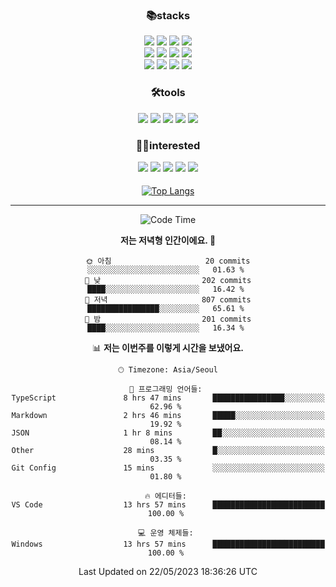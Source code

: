 
<div align="center">

 <h3>📚stacks</h3>

 
 <img src="https://img.shields.io/badge/HTML5-E34F26?style=flat-square&logo=HTML5&logoColor=white"/>
 <img src="https://img.shields.io/badge/CSS3-1572B6?style=flat-square&logo=CSS3&logoColor=white"/> 
 <img src="https://img.shields.io/badge/JavaScript-F7DF1E?style=flat-square&logo=JavaScript&logoColor=white"/>
 <img src="https://img.shields.io/badge/TypeScript-3178C6?style=flat-square&logo=TypeScript&logoColor=white"/><br/>
 <img src="https://img.shields.io/badge/React-61DAFB?style=flat-square&logo=React&logoColor=white"/>
 <img src="https://img.shields.io/badge/Redux-764ABC?style=flat-square&logo=Redux&logoColor=white"/>  
 <img src="https://img.shields.io/badge/React Query-FF4152?style=flat-square&logo=React Query&logoColor=white"/>  
 <img src="https://img.shields.io/badge/Next.js-000000?style=flat-square&logo=Next.js&logoColor=white"/> <br/>
 <img src="https://img.shields.io/badge/Font Awesome-528DD7?style=flat-square&logo=Font Awesome&logoColor=white"/>
 <img src="https://img.shields.io/badge/MUI-007FFF?style=flat-square&logo=MUI&logoColor=white"/>
 <img src="https://img.shields.io/badge/styled-components-DB7093?style=flat-square&logo=styled-components&logoColor=white"/>
 <img src="https://img.shields.io/badge/Sass-CC6699?style=flat-square&logo=Sass&logoColor=white"/>


 
 
<h3>🛠tools</h3> 
<img src="https://img.shields.io/badge/Visual Studio Code-007ACC?style=flat-square&logo=Visual Studio Code&logoColor=white"/>
<img src="https://img.shields.io/badge/Git-F05032?style=flat-square&logo=Git&logoColor=white"/>
<img src="https://img.shields.io/badge/GitHub-181717?style=flat-square&logo=GitHub&logoColor=white"/>
<img src="https://img.shields.io/badge/Yarn-2C8EBB?style=flat-square&logo=yarn&logoColor=white"/>
<img src="https://img.shields.io/badge/Vite-646CFF?style=flat-square&logo=vite&logoColor=white"/>
 



<h3>🤸‍♀️interested</h3>

 <img src="https://img.shields.io/badge/MongoDB-47A248?style=flat-square&logo=mongoDB&logoColor=white"/>
 <img src="https://img.shields.io/badge/Node.js-339933?style=flat-square&logo=Node.js&logoColor=white"/>
 <img src="https://img.shields.io/badge/Kotline-7F52FF?style=flat-square&logo=Kotlin&logoColor=white"/>
 <img src="https://img.shields.io/badge/Android-3DDC84?style=flat-square&logo=android&logoColor=white"/>
 <img src="https://img.shields.io/badge/MySQL-4479A1?style=flat-square&logo=MySQL&logoColor=white"/>

  
<h4></h4> 
  
[![Top Langs](https://github-readme-stats.vercel.app/api/top-langs/?username=blueprint-12&layout=compact)](https://github.com/blueprint-12/github-readme-stats)

 </div>
 

<hr/>
<div align="center">
 
<!--START_SECTION:waka-->
![Code Time](http://img.shields.io/badge/Code%20Time-718%20hrs%206%20mins-blue)

**저는 저녁형 인간이에요. 🦉** 

```text
🌞 아침                     20 commits          ░░░░░░░░░░░░░░░░░░░░░░░░░   01.63 % 
🌆 낮　                     202 commits         ████░░░░░░░░░░░░░░░░░░░░░   16.42 % 
🌃 저녁                     807 commits         ████████████████░░░░░░░░░   65.61 % 
🌙 밤　                     201 commits         ████░░░░░░░░░░░░░░░░░░░░░   16.34 % 
```


📊 **저는 이번주를 이렇게 시간을 보냈어요.** 

```text
🕑︎ Timezone: Asia/Seoul

💬 프로그래밍 언어들: 
TypeScript               8 hrs 47 mins       ████████████████░░░░░░░░░   62.96 % 
Markdown                 2 hrs 46 mins       █████░░░░░░░░░░░░░░░░░░░░   19.92 % 
JSON                     1 hr 8 mins         ██░░░░░░░░░░░░░░░░░░░░░░░   08.14 % 
Other                    28 mins             █░░░░░░░░░░░░░░░░░░░░░░░░   03.35 % 
Git Config               15 mins             ░░░░░░░░░░░░░░░░░░░░░░░░░   01.80 % 

🔥 에디터들: 
VS Code                  13 hrs 57 mins      █████████████████████████   100.00 % 

💻 운영 체제들: 
Windows                  13 hrs 57 mins      █████████████████████████   100.00 % 
```


 Last Updated on 22/05/2023 18:36:26 UTC
<!--END_SECTION:waka-->
 

</div>





